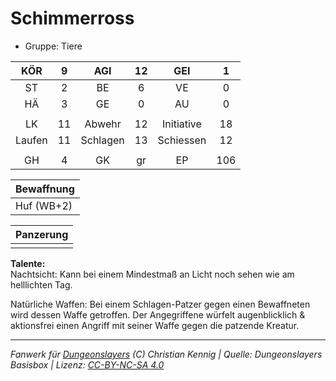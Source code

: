 # Schimmerross  
- Gruppe: Tiere  

| KÖR | 9 | AGI | 12 | GEI | 1 |
| :-: | :-: | :-: | :-: | :-: | :-: |
| ST | 2 | BE | 6 | VE | 0 |
| HÄ | 3 | GE | 0 | AU | 0 |
|  |
| LK | 11 | Abwehr | 12 | Initiative | 18 |
| Laufen | 11 | Schlagen | 13 | Schiessen | 12 |
|  |
| GH | 4 | GK | gr | EP | 106 |

| Bewaffnung |
| --- |
| Huf (WB+2) |


| Panzerung |
| --- |
|  |


**Talente:**  
Nachtsicht: Kann bei einem Mindestmaß an Licht noch sehen wie am helllichten Tag.

Natürliche Waffen: Bei einem Schlagen-Patzer gegen einen Bewaffneten wird dessen Waffe getroffen. Der Angegriffene würfelt augenblicklich & aktionsfrei einen Angriff mit seiner Waffe gegen die patzende Kreatur.





___
*Fanwerk für [Dungeonslayers](https://www.dungeonslayers.net/) (C) Christian Kennig | Quelle: Dungeonslayers Basisbox | Lizenz: [CC-BY-NC-SA 4.0](https://creativecommons.org/licenses/by-nc-sa/4.0/deed.de)*